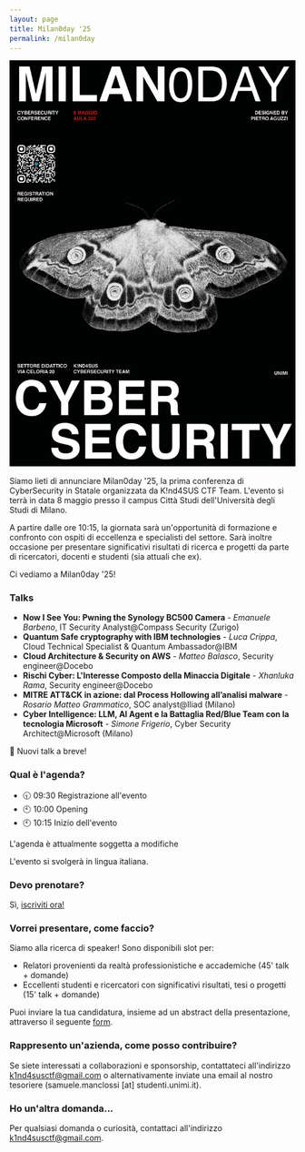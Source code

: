 ```yaml
---
layout: page
title: Milan0day '25
permalink: /milan0day
---
```


![](assets/IMG_0773.jpeg)

Siamo lieti di annunciare Milan0day '25, la prima conferenza di CyberSecurity in Statale organizzata da K!nd4SUS CTF Team. L'evento si terrà in data 8 maggio presso il campus Città Studi dell'Università degli Studi di Milano. 

A partire dalle ore 10:15, la giornata sarà un'opportunità di formazione e confronto con ospiti di eccellenza e specialisti del settore. Sarà inoltre occasione per presentare significativi risultati di ricerca e progetti da parte di ricercatori, docenti e studenti (sia attuali che ex). 

Ci vediamo a Milan0day '25!

### Talks

- **Now I See You: Pwning the Synology BC500 Camera** - *Emanuele Barbeno*, IT Security Analyst@Compass Security (Zurigo)
- **Quantum Safe cryptography with IBM technologies** - *Luca Crippa*, Cloud Technical Specialist & Quantum Ambassador@IBM
- **Cloud Architecture & Security on AWS** - *Matteo Balasco*, Security engineer@Docebo
- **Rischi Cyber: L'Interesse Composto della Minaccia Digitale** - *Xhanluka Rama*, Security engineer@Docebo
- **MITRE ATT&CK in azione: dal Process Hollowing all’analisi malware** - *Rosario Matteo Grammatico*, SOC analyst@Iliad (Milano)
- **Cyber Intelligence: LLM, AI Agent e la  Battaglia Red/Blue Team con la tecnologia Microsoft** - *Simone Frigerio*, Cyber Security Architect@Microsoft (Milano)

🔔 Nuovi talk a breve!

### Qual è l'agenda?

- 🕤 09:30 Registrazione all'evento
- 🕙 10:00 Opening
- 🕙 10:15 Inizio dell'evento

L'agenda è attualmente soggetta a modifiche

L'evento si svolgerà in lingua italiana.



### Devo prenotare?
Sì, [iscriviti ora!](https://www.eventbrite.com/e/biglietti-milan0day-2025-cybersecurity-conference-1302856772679)

### Vorrei presentare, come faccio?

Siamo alla ricerca di speaker! Sono disponibili slot per: 
- Relatori provenienti da realtà professionistiche e accademiche (45' talk + domande)
- Eccellenti studenti e ricercatori con significativi risultati, tesi o progetti (15' talk + domande)

Puoi inviare la tua candidatura, insieme ad un abstract della presentazione, attraverso il seguente [form](https://docs.google.com/forms/d/e/1FAIpQLScz3Xa9zS1EZiQkyT6Pz3-Cxw9kXj1gWqJFWuixRVLEJsxrrw/viewform?usp=dialog). 

### Rappresento un'azienda, come posso contribuire?
Se siete interessati a collaborazioni e sponsorship, contattateci all'indirizzo k1nd4susctf@gmail.com o alternativamente inviate una email al nostro tesoriere (samuele.manclossi [at] studenti.unimi.it).

### Ho un'altra domanda...

Per qualsiasi domanda o curiosità, contattaci all'indirizzo k1nd4susctf@gmail.com.
